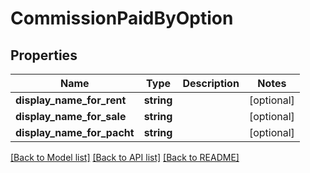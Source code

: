 # CommissionPaidByOption

## Properties
Name | Type | Description | Notes
------------ | ------------- | ------------- | -------------
**display_name_for_rent** | **string** |  | [optional] 
**display_name_for_sale** | **string** |  | [optional] 
**display_name_for_pacht** | **string** |  | [optional] 

[[Back to Model list]](../README.md#documentation-for-models) [[Back to API list]](../README.md#documentation-for-api-endpoints) [[Back to README]](../README.md)


